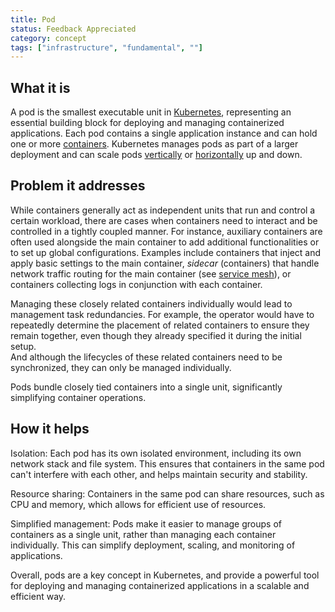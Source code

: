 ```yaml
---
title: Pod
status: Feedback Appreciated
category: concept
tags: ["infrastructure", "fundamental", ""]
---
```


## What it is

A pod is the smallest executable unit in [Kubernetes](/kubernetes/), representing an essential building block for deploying and managing containerized applications. 
Each pod contains a single application instance and can hold one or more [containers](/container/).
Kubernetes manages pods as part of a larger deployment and can scale pods [vertically](/vertical-scaling/) or [horizontally](/horizontal-scaling/) up and down.

## Problem it addresses

While containers generally act as independent units that run and control a certain workload, there are cases when containers need to interact and be controlled in a tightly coupled manner. 
For instance, auxiliary containers are often used alongside the main container to add additional functionalities or to set up global configurations. 
Examples include containers that inject and apply basic settings to the main container, _sidecar_ (containers) that handle network traffic routing for the main container (see [service mesh](/service-mesh/)), or containers collecting logs in conjunction with each container.

Managing these closely related containers individually would lead to management task redundancies.
For example, the operator would have to repeatedly determine the placement of related containers to ensure they remain together, even though they already specified it during the initial setup.  
And although the lifecycles of these related containers need to be synchronized, they can only be managed individually.  

Pods bundle closely tied containers into a single unit, significantly simplifying container operations. 

## How it helps

Isolation: Each pod has its own isolated environment, including its own network stack and file system. This ensures that containers in the same pod can't interfere with each other, and helps maintain security and stability.

Resource sharing: Containers in the same pod can share resources, such as CPU and memory, which allows for efficient use of resources.

Simplified management: Pods make it easier to manage groups of containers as a single unit, rather than managing each container individually. 
This can simplify deployment, scaling, and monitoring of applications.


Overall, pods are a key concept in Kubernetes, and provide a powerful tool for deploying and managing containerized applications in a scalable and efficient way.

